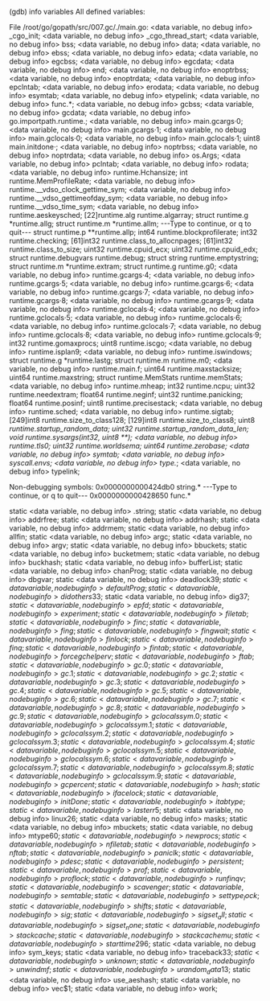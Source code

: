 (gdb) info variables
All defined variables:

File /root/go/gopath/src/007.gc/./main.go:
<data variable, no debug info> _cgo_init;
<data variable, no debug info> _cgo_thread_start;
<data variable, no debug info> bss;
<data variable, no debug info> data;
<data variable, no debug info> ebss;
<data variable, no debug info> edata;
<data variable, no debug info> egcbss;
<data variable, no debug info> egcdata;
<data variable, no debug info> end;
<data variable, no debug info> enoptrbss;
<data variable, no debug info> enoptrdata;
<data variable, no debug info> epclntab;
<data variable, no debug info> erodata;
<data variable, no debug info> esymtab;
<data variable, no debug info> etypelink;
<data variable, no debug info> func.*;
<data variable, no debug info> gcbss;
<data variable, no debug info> gcdata;
<data variable, no debug info> go.importpath.runtime.;
<data variable, no debug info> main.gcargs·0;
<data variable, no debug info> main.gcargs·1;
<data variable, no debug info> main.gclocals·0;
<data variable, no debug info> main.gclocals·1;
uint8 main.initdone·;
<data variable, no debug info> noptrbss;
<data variable, no debug info> noptrdata;
<data variable, no debug info> os.Args;
<data variable, no debug info> pclntab;
<data variable, no debug info> rodata;
<data variable, no debug info> runtime.Hchansize;
int runtime.MemProfileRate;
<data variable, no debug info> runtime.__vdso_clock_gettime_sym;
<data variable, no debug info> runtime.__vdso_gettimeofday_sym;
<data variable, no debug info> runtime.__vdso_time_sym;
<data variable, no debug info> runtime.aeskeysched;
[22]runtime.alg runtime.algarray;
struct runtime.g *runtime.allg;
struct runtime.m *runtime.allm;
---Type <return> to continue, or q <return> to quit---
struct runtime.p **runtime.allp;
int64 runtime.blockprofilerate;
int32 runtime.checking;
[61]int32 runtime.class_to_allocnpages;
[61]int32 runtime.class_to_size;
uint32 runtime.cpuid_ecx;
uint32 runtime.cpuid_edx;
struct runtime.debugvars runtime.debug;
struct string runtime.emptystring;
struct runtime.m *runtime.extram;
struct runtime.g runtime.g0;
<data variable, no debug info> runtime.gcargs·4;
<data variable, no debug info> runtime.gcargs·5;
<data variable, no debug info> runtime.gcargs·6;
<data variable, no debug info> runtime.gcargs·7;
<data variable, no debug info> runtime.gcargs·8;
<data variable, no debug info> runtime.gcargs·9;
<data variable, no debug info> runtime.gclocals·4;
<data variable, no debug info> runtime.gclocals·5;
<data variable, no debug info> runtime.gclocals·6;
<data variable, no debug info> runtime.gclocals·7;
<data variable, no debug info> runtime.gclocals·8;
<data variable, no debug info> runtime.gclocals·9;
int32 runtime.gomaxprocs;
uint8 runtime.iscgo;
<data variable, no debug info> runtime.isplan9;
<data variable, no debug info> runtime.iswindows;
struct runtime.g *runtime.lastg;
struct runtime.m runtime.m0;
<data variable, no debug info> runtime.main.f;
uint64 runtime.maxstacksize;
uint64 runtime.maxstring;
struct runtime.MemStats runtime.memStats;
<data variable, no debug info> runtime.mheap;
int32 runtime.ncpu;
uint32 runtime.needextram;
float64 runtime.neginf;
uint32 runtime.panicking;
float64 runtime.posinf;
uint8 runtime.precisestack;
<data variable, no debug info> runtime.sched;
<data variable, no debug info> runtime.sigtab;
[249]int8 runtime.size_to_class128;
[129]int8 runtime.size_to_class8;
uint8 *runtime.startup_random_data;
uint32 runtime.startup_random_data_len;
void runtime.sysargs(int32, uint8 **);
<data variable, no debug info> runtime.tls0;
uint32 runtime.worldsema;
uint64 runtime.zerobase;
<data variable, no debug info> symtab;
<data variable, no debug info> syscall.envs;
<data variable, no debug info> type.*;
<data variable, no debug info> typelink;

Non-debugging symbols:
0x0000000000424db0  string.*
---Type <return> to continue, or q <return> to quit---
0x0000000000428650  func.*

static <data variable, no debug info> .string;
static <data variable, no debug info> addrfree;
static <data variable, no debug info> addrhash;
static <data variable, no debug info> addrmem;
static <data variable, no debug info> allfin;
static <data variable, no debug info> argc;
static <data variable, no debug info> argv;
static <data variable, no debug info> bbuckets;
static <data variable, no debug info> bucketmem;
static <data variable, no debug info> buckhash;
static <data variable, no debug info> bufferList;
static <data variable, no debug info> chanProg;
static <data variable, no debug info> dbgvar;
static <data variable, no debug info> deadlock$39;
static <data variable, no debug info> defaultProg;
static <data variable, no debug info> didothers$33;
static <data variable, no debug info> dig$37;
static <data variable, no debug info> epfd;
static <data variable, no debug info> experiment;
static <data variable, no debug info> filetab;
static <data variable, no debug info> finc;
static <data variable, no debug info> fing;
static <data variable, no debug info> fingwait;
static <data variable, no debug info> finlock;
static <data variable, no debug info> finq;
static <data variable, no debug info> fintab;
static <data variable, no debug info> forcegchelperv;
static <data variable, no debug info> ftab;
static <data variable, no debug info> gc.0;
static <data variable, no debug info> gc.1;
static <data variable, no debug info> gc.2;
static <data variable, no debug info> gc.3;
static <data variable, no debug info> gc.4;
static <data variable, no debug info> gc.5;
static <data variable, no debug info> gc.6;
static <data variable, no debug info> gc.7;
static <data variable, no debug info> gc.8;
static <data variable, no debug info> gc.9;
static <data variable, no debug info> gclocalssym.0;
static <data variable, no debug info> gclocalssym.1;
static <data variable, no debug info> gclocalssym.2;
static <data variable, no debug info> gclocalssym.3;
static <data variable, no debug info> gclocalssym.4;
static <data variable, no debug info> gclocalssym.5;
static <data variable, no debug info> gclocalssym.6;
static <data variable, no debug info> gclocalssym.7;
static <data variable, no debug info> gclocalssym.8;
static <data variable, no debug info> gclocalssym.9;
static <data variable, no debug info> gcpercent;
static <data variable, no debug info> hash;
static <data variable, no debug info> ifacelock;
static <data variable, no debug info> initDone;
static <data variable, no debug info> itabtype;
static <data variable, no debug info> lasterr$5;
static <data variable, no debug info> linux26;
static <data variable, no debug info> masks;
static <data variable, no debug info> mbuckets;
static <data variable, no debug info> mtype$60;
static <data variable, no debug info> newprocs;
static <data variable, no debug info> nfiletab;
static <data variable, no debug info> nftab;
static <data variable, no debug info> paniclk;
static <data variable, no debug info> pdesc;
static <data variable, no debug info> persistent;
static <data variable, no debug info> prof;
static <data variable, no debug info> proflock;
static <data variable, no debug info> runfinqv;
static <data variable, no debug info> scavenger;
static <data variable, no debug info> semtable;
static <data variable, no debug info> settype_lock;
static <data variable, no debug info> shifts;
static <data variable, no debug info> sig;
static <data variable, no debug info> sigset_all;
static <data variable, no debug info> sigset_none;
static <data variable, no debug info> stackcache;
static <data variable, no debug info> stackcachemu;
static <data variable, no debug info> starttime$296;
static <data variable, no debug info> sym_keys;
static <data variable, no debug info> traceback$33;
static <data variable, no debug info> unknown;
static <data variable, no debug info> unwindmf;
static <data variable, no debug info> urandom_data$13;
static <data variable, no debug info> use_aeshash;
static <data variable, no debug info> vec$1;
static <data variable, no debug info> work;
